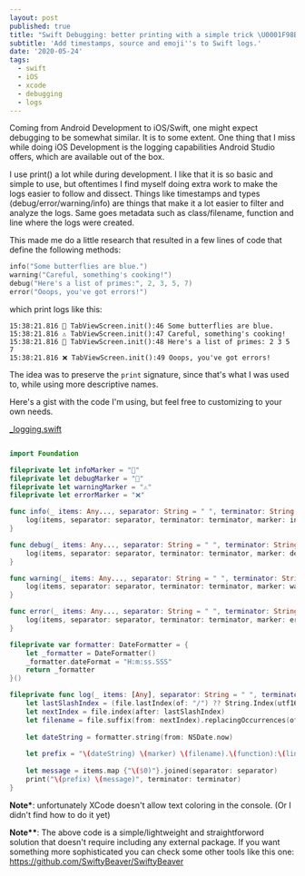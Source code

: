 ```yaml
---
layout: post
published: true
title: "Swift Debugging: better printing with a simple trick \U0001F98B\U0001F98E⚠️❌"
subtitle: 'Add timestamps, source and emoji''s to Swift logs.'
date: '2020-05-24'
tags:
  - swift
  - iOS
  - xcode
  - debugging
  - logs
---
```


Coming from Android Development to iOS/Swift, one might expect debugging to be somewhat similar. It is to some extent. One thing that I miss while doing iOS Development is the logging capabilities Android Studio offers, which are available out of the box.

I use print() a lot while during development. I like that it is so basic and simple to use, but oftentimes I find myself doing extra work to make the logs easier to follow and dissect. Things like timestamps and types (debug/error/warning/info) are things that make it a lot easier to filter and analyze the logs. Same goes metadata such as class/filename, function and line where the logs were created. 

This made me do a little research that resulted in a few lines of code that define the following methods:


```swift
info("Some butterflies are blue.")
warning("Careful, something's cooking!")
debug("Here's a list of primes:", 2, 3, 5, 7)
error("Ooops, you've got errors!")
```

which print logs like this:


```
15:38:21.816 🦋 TabViewScreen.init():46 Some butterflies are blue.
15:38:21.816 ⚠️ TabViewScreen.init():47 Careful, something's cooking!
15:38:21.816 🦎 TabViewScreen.init():48 Here's a list of primes: 2 3 5 7
15:38:21.816 ❌ TabViewScreen.init():49 Ooops, you've got errors!
```

The idea was to preserve the `print` signature, since that's what I was used to, while using more descriptive names.

Here's a gist with the code I'm using, but feel free to customizing to your own needs.

[_logging.swift](https://gist.github.com/ccheptea/324e40dc905c961d87a62f65f7ba0462)

```swift

import Foundation

fileprivate let infoMarker = "🦋"
fileprivate let debugMarker = "🦎"
fileprivate let warningMarker = "⚠️"
fileprivate let errorMarker = "❌"

func info(_ items: Any..., separator: String = " ", terminator: String = "\n", file: String = #file, line: Int = #line, function: String = #function) {
    log(items, separator: separator, terminator: terminator, marker: infoMarker, file: file, function: function, line: line)
}

func debug(_ items: Any..., separator: String = " ", terminator: String = "\n", file: String = #file, line: Int = #line, function: String = #function) {
    log(items, separator: separator, terminator: terminator, marker: debugMarker, file: file, function: function, line: line)
}

func warning(_ items: Any..., separator: String = " ", terminator: String = "\n", file: String = #file, line: Int = #line, function: String = #function) {
    log(items, separator: separator, terminator: terminator, marker: warningMarker, file: file, function: function, line: line)
}

func error(_ items: Any..., separator: String = " ", terminator: String = "\n", file: String = #file, line: Int = #line, function: String = #function) {
    log(items, separator: separator, terminator: terminator, marker: errorMarker, file: file, function: function, line: line)
}

fileprivate var formatter: DateFormatter = {
    let _formatter = DateFormatter()
    _formatter.dateFormat = "H:m:ss.SSS"
    return _formatter
}()

fileprivate func log(_ items: [Any], separator: String = " ", terminator: String = "\n", marker: String, file: String, function: String, line: Int) {
    let lastSlashIndex = (file.lastIndex(of: "/") ?? String.Index(utf16Offset: 0, in: file))
    let nextIndex = file.index(after: lastSlashIndex)
    let filename = file.suffix(from: nextIndex).replacingOccurrences(of: ".swift", with: "")
    
    let dateString = formatter.string(from: NSDate.now)
    
    let prefix = "\(dateString) \(marker) \(filename).\(function):\(line)"
    
    let message = items.map {"\($0)"}.joined(separator: separator)
    print("\(prefix) \(message)", terminator: terminator)
}


```

**Note\***: unfortunately XCode doesn't allow text coloring in the console. (Or I didn't find how to do it yet)

**Note\*\***: The above code is a simple/lightweight and straightforword solution that doesn't require including any external package. If you want something more sophisticated you can check some other tools like this one: https://github.com/SwiftyBeaver/SwiftyBeaver
